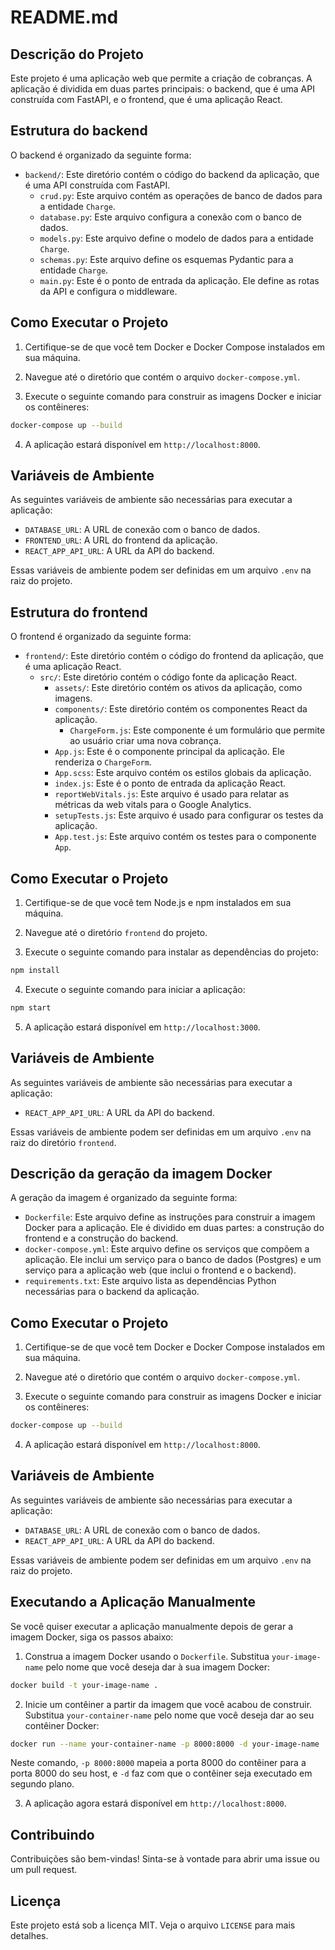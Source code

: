 # README.md

## Descrição do Projeto

Este projeto é uma aplicação web que permite a criação de cobranças. A aplicação é dividida em duas partes principais: o backend, que é uma API construída com FastAPI, e o frontend, que é uma aplicação React.

## Estrutura do backend

O backend é organizado da seguinte forma:

- `backend/`: Este diretório contém o código do backend da aplicação, que é uma API construída com FastAPI.
  - `crud.py`: Este arquivo contém as operações de banco de dados para a entidade `Charge`.
  - `database.py`: Este arquivo configura a conexão com o banco de dados.
  - `models.py`: Este arquivo define o modelo de dados para a entidade `Charge`.
  - `schemas.py`: Este arquivo define os esquemas Pydantic para a entidade `Charge`.
  - `main.py`: Este é o ponto de entrada da aplicação. Ele define as rotas da API e configura o middleware.

## Como Executar o Projeto

1. Certifique-se de que você tem Docker e Docker Compose instalados em sua máquina.

2. Navegue até o diretório que contém o arquivo `docker-compose.yml`.

3. Execute o seguinte comando para construir as imagens Docker e iniciar os contêineres:

```bash
docker-compose up --build
```

4. A aplicação estará disponível em `http://localhost:8000`.

## Variáveis de Ambiente

As seguintes variáveis de ambiente são necessárias para executar a aplicação:

- `DATABASE_URL`: A URL de conexão com o banco de dados.
- `FRONTEND_URL`: A URL do frontend da aplicação.
- `REACT_APP_API_URL`: A URL da API do backend.

Essas variáveis de ambiente podem ser definidas em um arquivo `.env` na raiz do projeto.


## Estrutura do frontend

O frontend é organizado da seguinte forma:

- `frontend/`: Este diretório contém o código do frontend da aplicação, que é uma aplicação React.
  - `src/`: Este diretório contém o código fonte da aplicação React.
    - `assets/`: Este diretório contém os ativos da aplicação, como imagens.
    - `components/`: Este diretório contém os componentes React da aplicação.
      - `ChargeForm.js`: Este componente é um formulário que permite ao usuário criar uma nova cobrança.
    - `App.js`: Este é o componente principal da aplicação. Ele renderiza o `ChargeForm`.
    - `App.scss`: Este arquivo contém os estilos globais da aplicação.
    - `index.js`: Este é o ponto de entrada da aplicação React.
    - `reportWebVitals.js`: Este arquivo é usado para relatar as métricas da web vitals para o Google Analytics.
    - `setupTests.js`: Este arquivo é usado para configurar os testes da aplicação.
    - `App.test.js`: Este arquivo contém os testes para o componente `App`.

## Como Executar o Projeto

1. Certifique-se de que você tem Node.js e npm instalados em sua máquina.

2. Navegue até o diretório `frontend` do projeto.

3. Execute o seguinte comando para instalar as dependências do projeto:

```bash
npm install
```

4. Execute o seguinte comando para iniciar a aplicação:

```bash
npm start
```

5. A aplicação estará disponível em `http://localhost:3000`.

## Variáveis de Ambiente

As seguintes variáveis de ambiente são necessárias para executar a aplicação:

- `REACT_APP_API_URL`: A URL da API do backend.

Essas variáveis de ambiente podem ser definidas em um arquivo `.env` na raiz do diretório `frontend`.


## Descrição da geração da imagem Docker

A geração da imagem é organizado da seguinte forma:

- `Dockerfile`: Este arquivo define as instruções para construir a imagem Docker para a aplicação. Ele é dividido em duas partes: a construção do frontend e a construção do backend.
- `docker-compose.yml`: Este arquivo define os serviços que compõem a aplicação. Ele inclui um serviço para o banco de dados (Postgres) e um serviço para a aplicação web (que inclui o frontend e o backend).
- `requirements.txt`: Este arquivo lista as dependências Python necessárias para o backend da aplicação.

## Como Executar o Projeto

1. Certifique-se de que você tem Docker e Docker Compose instalados em sua máquina.

2. Navegue até o diretório que contém o arquivo `docker-compose.yml`.

3. Execute o seguinte comando para construir as imagens Docker e iniciar os contêineres:

```bash
docker-compose up --build
```

4. A aplicação estará disponível em `http://localhost:8000`.

## Variáveis de Ambiente

As seguintes variáveis de ambiente são necessárias para executar a aplicação:

- `DATABASE_URL`: A URL de conexão com o banco de dados.
- `REACT_APP_API_URL`: A URL da API do backend.

Essas variáveis de ambiente podem ser definidas em um arquivo `.env` na raiz do projeto.

## Executando a Aplicação Manualmente

Se você quiser executar a aplicação manualmente depois de gerar a imagem Docker, siga os passos abaixo:

1. Construa a imagem Docker usando o `Dockerfile`. Substitua `your-image-name` pelo nome que você deseja dar à sua imagem Docker:

```bash
docker build -t your-image-name .
```

2. Inicie um contêiner a partir da imagem que você acabou de construir. Substitua `your-container-name` pelo nome que você deseja dar ao seu contêiner Docker:

```bash
docker run --name your-container-name -p 8000:8000 -d your-image-name
```

Neste comando, `-p 8000:8000` mapeia a porta 8000 do contêiner para a porta 8000 do seu host, e `-d` faz com que o contêiner seja executado em segundo plano.

3. A aplicação agora estará disponível em `http://localhost:8000`.

## Contribuindo

Contribuições são bem-vindas! Sinta-se à vontade para abrir uma issue ou um pull request.

## Licença

Este projeto está sob a licença MIT. Veja o arquivo `LICENSE` para mais detalhes.
